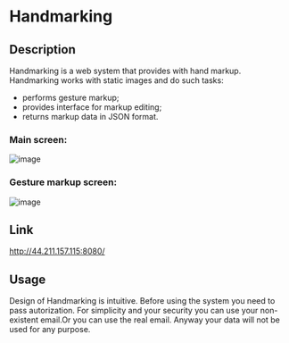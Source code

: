 # Handmarking
## Description
Handmarking is a web system that provides with hand markup.
Handmarking works with static images and do such tasks:
- performs gesture markup;
- provides interface for markup editing;
- returns markup data in JSON format.
 
### Main screen:
 ![image](https://github.com/freecree/image-landmark/assets/62903633/7d40e464-3438-412e-af33-1c435eb89a66)
### Gesture markup screen:
![image](https://github.com/freecree/image-landmark/assets/62903633/6320b360-00aa-4f9d-84ad-6605b2a7602f)

## Link
http://44.211.157.115:8080/

## Usage
Design of Handmarking is intuitive. Before using the system you need to pass autorization. For simplicity and your security you can use your non-existent email.Or you can use the real email. Anyway your data will not be used for any purpose.
